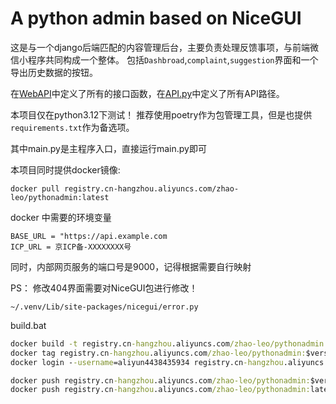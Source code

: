 # A python admin based on NiceGUI

这是与一个django后端匹配的内容管理后台，主要负责处理反馈事项，与前端微信小程序共同构成一个整体。
包括`Dashbroad`,`complaint`,`suggestion`界面和一个导出历史数据的按钮。

在[WebAPI](https://github.com/zhao-leo/communityAdmin/tree/main/src/source/webAPI)中定义了所有的接口函数，在[API.py](https://github.com/zhao-leo/communityAdmin/blob/main/src/API.py)中定义了所有API路径。

本项目仅在python3.12下测试！
推荐使用poetry作为包管理工具，但是也提供`requirements.txt`作为备选项。

其中main.py是主程序入口，直接运行main.py即可

本项目同时提供docker镜像:
```
docker pull registry.cn-hangzhou.aliyuncs.com/zhao-leo/pythonadmin:latest
```
docker 中需要的环境变量 
```
BASE_URL = "https://api.example.com
ICP_URL = 京ICP备-XXXXXXXX号
```
同时，内部网页服务的端口号是9000，记得根据需要自行映射

PS：
修改404界面需要对NiceGUI包进行修改！
```
~/.venv/Lib/site-packages/nicegui/error.py
```

build.bat
```bat
docker build -t registry.cn-hangzhou.aliyuncs.com/zhao-leo/pythonadmin:$version -f Dockerfile src/
docker tag registry.cn-hangzhou.aliyuncs.com/zhao-leo/pythonadmin:$version registry.cn-hangzhou.aliyuncs.com/zhao-leo/pythonadmin:latest
docker login --username=aliyun4438435934 registry.cn-hangzhou.aliyuncs.com

docker push registry.cn-hangzhou.aliyuncs.com/zhao-leo/pythonadmin:$version
docker push registry.cn-hangzhou.aliyuncs.com/zhao-leo/pythonadmin:latest
```